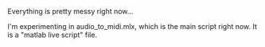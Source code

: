 Everything is pretty messy right now...

I'm experimenting in audio_to_midi.mlx, which is the main script right now.
It is a "matlab live script" file.